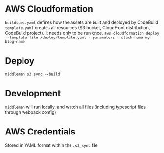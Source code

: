 
# AWS Cloudformation

`buildspec.yaml` defines how the assets are built and deployed by CodeBuild
`template.yaml` creates all resources (S3 bucket, CloudFront distribution, CodeBuild project). It needs only to be run 
once. `aws cloudformation deploy --template-file /deploy/template.yaml --parameters --stack-name my-blog-name`

# Deploy
`middleman s3_sync --build` 

# Development 
`middleman` will run locally, and watch all files (including typescript files through webpack config)

 # AWS Credentials
 Stored in YAML format within the `.s3_sync` file 

